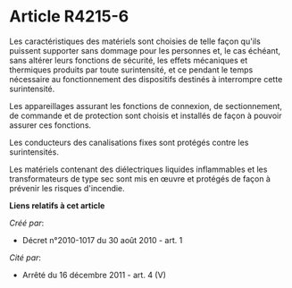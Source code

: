 # Article R4215-6

Les caractéristiques des matériels sont choisies de telle façon qu'ils puissent supporter sans dommage pour les personnes et,
le cas échéant, sans altérer leurs fonctions de sécurité, les effets mécaniques et thermiques produits par toute
surintensité, et ce pendant le temps nécessaire au fonctionnement des dispositifs destinés à interrompre cette surintensité. 

Les appareillages assurant les fonctions de connexion, de sectionnement, de commande et de protection sont choisis et
installés de façon à pouvoir assurer ces fonctions. 

Les conducteurs des canalisations fixes sont protégés contre les surintensités. 

Les matériels contenant des diélectriques liquides inflammables et les transformateurs de type sec sont mis en œuvre et
protégés de façon à prévenir les risques d'incendie.

**Liens relatifs à cet article**

_Créé par_:

  - Décret n°2010-1017 du 30 août 2010 - art. 1

_Cité par_:

  - Arrêté du 16 décembre 2011 - art. 4 (V)
